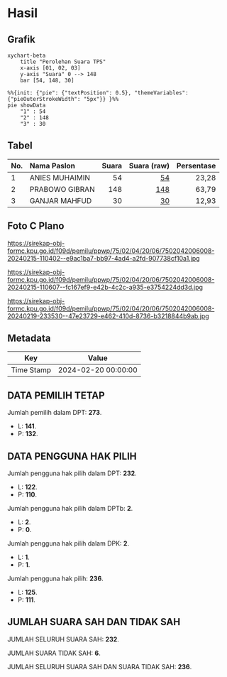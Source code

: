# Hasil

## Grafik

```mermaid
xychart-beta
    title "Perolehan Suara TPS"
    x-axis [01, 02, 03]
    y-axis "Suara" 0 --> 148
    bar [54, 148, 30]
```

```mermaid
%%{init: {"pie": {"textPosition": 0.5}, "themeVariables": {"pieOuterStrokeWidth": "5px"}} }%%
pie showData
    "1" : 54
    "2" : 148
    "3" : 30
```

## Tabel

| No. | Nama Paslon    | Suara | Suara (raw) | Persentase |
|:--- |:-------------- | -----:| -----------:| ----------:|
| 1   | ANIES MUHAIMIN | 54    | [54][p-1]   | 23,28      |
| 2   | PRABOWO GIBRAN | 148   | [148][p-2]  | 63,79      |
| 3   | GANJAR MAHFUD  | 30    | [30][p-3]   | 12,93      |


[p-1]: https://github.com/gigit-pemilu/pemilu-2024-75-gorontalo/blob/main/pilpres/hitung-suara/sub/75-gorontalo/sub/02-boalemo/sub/04-tilamuta/sub/2006-pentadu-barat/sub/008-tps/sub/paslon-1.txt
[p-2]: https://github.com/gigit-pemilu/pemilu-2024-75-gorontalo/blob/main/pilpres/hitung-suara/sub/75-gorontalo/sub/02-boalemo/sub/04-tilamuta/sub/2006-pentadu-barat/sub/008-tps/sub/paslon-2.txt
[p-3]: https://github.com/gigit-pemilu/pemilu-2024-75-gorontalo/blob/main/pilpres/hitung-suara/sub/75-gorontalo/sub/02-boalemo/sub/04-tilamuta/sub/2006-pentadu-barat/sub/008-tps/sub/paslon-3.txt

## Foto C Plano

https://sirekap-obj-formc.kpu.go.id/f09d/pemilu/ppwp/75/02/04/20/06/7502042006008-20240215-110402--e9ac1ba7-bb97-4ad4-a2fd-907738cf10a1.jpg

https://sirekap-obj-formc.kpu.go.id/f09d/pemilu/ppwp/75/02/04/20/06/7502042006008-20240215-110607--fc167ef9-e42b-4c2c-a935-e3754224dd3d.jpg

https://sirekap-obj-formc.kpu.go.id/f09d/pemilu/ppwp/75/02/04/20/06/7502042006008-20240219-233530--47e23729-e462-410d-8736-b3218844b9ab.jpg


## Metadata

| Key        | Value               |
| ---------- | ------------------- |
| Time Stamp | 2024-02-20 00:00:00 |


## DATA PEMILIH TETAP

Jumlah pemilih dalam DPT: **273**.
 * L: **141**.
 * P: **132**.

## DATA PENGGUNA HAK PILIH

Jumlah pengguna hak pilih dalam DPT: **232**.
 * L: **122**.
 * P: **110**.

Jumlah pengguna hak pilih dalam DPTb: **2**.
 * L: **2**.
 * P: **0**.

Jumlah pengguna hak pilih dalam DPK: **2**.
 * L: **1**.
 * P: **1**.

Jumlah pengguna hak pilih: **236**.
 * L: **125**.
 * P: **111**.

## JUMLAH SUARA SAH DAN TIDAK SAH

JUMLAH SELURUH SUARA SAH: **232**.

JUMLAH SUARA TIDAK SAH: **6**.

JUMLAH SELURUH SUARA SAH DAN SUARA TIDAK SAH: **236**.


